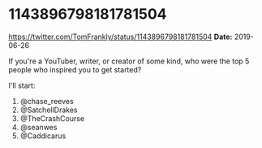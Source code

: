 # 1143896798181781504
https://twitter.com/TomFrankly/status/1143896798181781504
**Date:** 2019-06-26

If you're a YouTuber, writer, or creator of some kind, who were the top 5 people who inspired you to get started?

I'll start:

1. @chase_reeves 
2. @SatchellDrakes 
3. @TheCrashCourse 
4. @seanwes 
5. @Caddicarus
